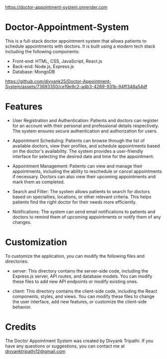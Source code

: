 https://doctor-appointment-system.onrender.com
# Doctor-Appointment-System
This is a full-stack doctor appointment system that allows patients to schedule appointments with doctors. It is built using a modern tech stack including the following components:

- Front-end: HTML, CSS, JavaScript, React.js
- Back-end: Node.js, Express.js
- Database: MongoDB



https://github.com/divyank25/Doctor-Appointment-System/assets/73693350/ce19e9c2-adb3-4269-931b-94ff348a54df



# Features

- User Registration and Authentication: Patients and doctors can register for an account with their personal and professional details respectively. The system ensures secure authentication and authorization for users.

- Appointment Scheduling: Patients can browse through the list of available doctors, view their profiles, and schedule appointments based on the doctor's availability. The system provides a user-friendly interface for selecting the desired date and time for the appointment.

- Appointment Management: Patients can view and manage their appointments, including the ability to reschedule or cancel appointments if necessary. Doctors can also view their upcoming appointments and mark them as completed.

- Search and Filter: The system allows patients to search for doctors based on specialties, locations, or other relevant criteria. This helps patients find the right doctor for their needs more efficiently.

- Notifications: The system can send email notifications to patients and doctors to remind them of upcoming appointments or notify them of any changes.


# Customization

To customize the application, you can modify the following files and directories:

- server: This directory contains the server-side code, including the Express.js server, API routes, and database models. You can modify these files to add new API endpoints or modify existing ones.

- client: This directory contains the client-side code, including the React components, styles, and views. You can modify these files to change the user interface, add new features, or customize the client-side behavior.


# Credits

The Doctor Appointment System was created by Divyank Tripathi. If you have any questions or suggestions, you can contact me at divyanktripathi12@gmail.com
